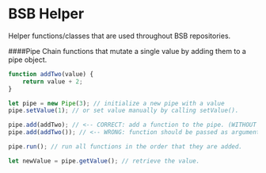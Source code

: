 # BSB Helper
Helper functions/classes that are used throughout BSB repositories.

####Pipe
Chain functions that mutate a single value by adding them to a pipe object.
```javascript 1.8
function addTwo(value) {
    return value + 2;
}

let pipe = new Pipe(3); // initialize a new pipe with a value
pipe.setValue(1); // or set value manually by calling setValue().

pipe.add(addTwo); // <-- CORRECT: add a function to the pipe. (WITHOUT PARENTHESES).
pipe.add(addTwo()); // <-- WRONG: function should be passed as argument, not called.

pipe.run(); // run all functions in the order that they are added.

let newValue = pipe.getValue(); // retrieve the value.
```
